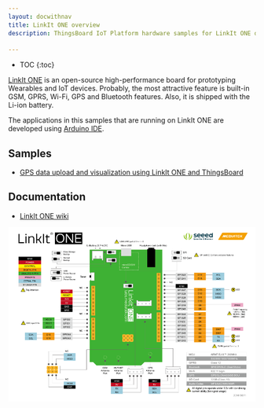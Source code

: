```yaml
---
layout: docwithnav
title: LinkIt ONE overview
description: ThingsBoard IoT Platform hardware samples for LinkIt ONE devices.

---
```


* TOC
{:toc}

[LinkIt ONE](https://wiki.seeedstudio.com/LinkIt_ONE/) is an open-source high-performance board for prototyping Wearables and IoT devices.
Probably, the most attractive feature is built-in GSM, GPRS, Wi-Fi, GPS and Bluetooth features. Also, it is shipped with the Li-ion battery.

The applications in this samples that are running on LinkIt ONE are developed using [Arduino IDE](https://www.arduino.cc/en/Main/Software).

## Samples

 - [GPS data upload and visualization using LinkIt ONE and ThingsBoard](/docs/samples/linkit-one/gps/)

## Documentation

 - [LinkIt ONE wiki](https://wiki.seeedstudio.com/LinkIt_ONE/)

 ![image](https://raw.githubusercontent.com/SeeedDocument/Linkit-ONE/master/image/1000px-LinkItONE_RESOURCE.png)
